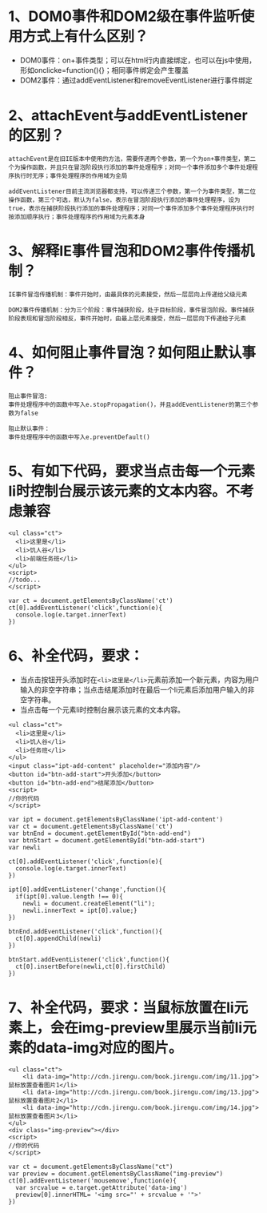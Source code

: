 # 1、DOM0事件和DOM2级在事件监听使用方式上有什么区别？

- DOM0事件：on+事件类型；可以在html行内直接绑定，也可以在js中使用，形如onclicke=function(){}；相同事件绑定会产生覆盖
- DOM2事件：通过addEventListener和removeEventListener进行事件绑定

# 2、attachEvent与addEventListener的区别？

```
attachEvent是在旧IE版本中使用的方法，需要传递两个参数，第一个为on+事件类型，第二个为操作函数，并且只在冒泡阶段执行添加的事件处理程序；对同一个事件添加多个事件处理程序执行时无序；事件处理程序的作用域为全局

addEventListener目前主流浏览器都支持，可以传递三个参数，第一个为事件类型，第二位操作函数，第三个可选，默认为false，表示在冒泡阶段执行添加的事件处理程序，设为true，表示在捕获阶段执行添加的事件处理程序；对同一个事件添加多个事件处理程序执行时按添加顺序执行；事件处理程序的作用域为元素本身
```

# 3、解释IE事件冒泡和DOM2事件传播机制？

```
IE事件冒泡传播机制：事件开始时，由最具体的元素接受，然后一层层向上传递给父级元素

DOM2事件传播机制：分为三个阶段：事件捕获阶段，处于目标阶段，事件冒泡阶段。事件捕获阶段表现和冒泡阶段相反，事件开始时，由最上层元素接受，然后一层层向下传递给子元素
```

# 4、如何阻止事件冒泡？如何阻止默认事件？

```
阻止事件冒泡:
事件处理程序中的函数中写入e.stopPropagation()，并且addEventListener的第三个参数为false

阻止默认事件：
事件处理程序中的函数中写入e.preventDefault()
```


# 5、有如下代码，要求当点击每一个元素li时控制台展示该元素的文本内容。不考虑兼容
```
<ul class="ct">
  <li>这里是</li>
  <li>饥人谷</li>
  <li>前端任务班</li>
</ul>
<script>
//todo...
</script>
```

```
var ct = document.getElementsByClassName('ct')
ct[0].addEventListener('click',function(e){
  console.log(e.target.innerText)
})
```

# 6、补全代码，要求：
- 当点击按钮开头添加时在```<li>这里是</li>```元素前添加一个新元素，内容为用户输入的非空字符串；当点击结尾添加时在最后一个li元素后添加用户输入的非空字符串。
- 当点击每一个元素li时控制台展示该元素的文本内容。
```
<ul class="ct">
  <li>这里是</li>
  <li>饥人谷</li>
  <li>任务班</li>
</ul>
<input class="ipt-add-content" placeholder="添加内容"/>
<button id="btn-add-start">开头添加</button>
<button id="btn-add-end">结尾添加</button>
<script>
//你的代码
</script>
```

```
var ipt = document.getElementsByClassName('ipt-add-content')
var ct = document.getElementsByClassName('ct')
var btnEnd = document.getElementById("btn-add-end")
var btnStart = document.getElementById("btn-add-start")
var newli

ct[0].addEventListener('click',function(e){
  console.log(e.target.innerText)
})

ipt[0].addEventListener('change',function(){
  if(ipt[0].value.length !== 0){
    newli = document.createElement("li");
    newli.innerText = ipt[0].value;}
})

btnEnd.addEventListener('click',function(){
  ct[0].appendChild(newli)
})

btnStart.addEventListener('click',function(){
  ct[0].insertBefore(newli,ct[0].firstChild)
})
```



# 7、补全代码，要求：当鼠标放置在li元素上，会在img-preview里展示当前li元素的data-img对应的图片。
```
<ul class="ct">
    <li data-img="http://cdn.jirengu.com/book.jirengu.com/img/11.jpg">鼠标放置查看图片1</li>
    <li data-img="http://cdn.jirengu.com/book.jirengu.com/img/13.jpg">鼠标放置查看图片2</li>
    <li data-img="http://cdn.jirengu.com/book.jirengu.com/img/14.jpg">鼠标放置查看图片3</li>
</ul>
<div class="img-preview"></div>
<script>
//你的代码
</script>
```

```
var ct = document.getElementsByClassName("ct")
var preview = document.getElementsByClassName("img-preview")
ct[0].addEventListener('mousemove',function(e){
  var srcvalue = e.target.getAttribute('data-img')
  preview[0].innerHTML= '<img src="' + srcvalue + '">'
})
```